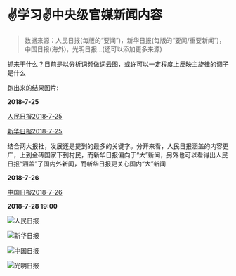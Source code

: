 # ✌学习✌中央级官媒新闻内容

> 数据来源：人民日报(每版的“要闻”)，新华日报(每版的“要闻/重要新闻”)，中国日报(海外)，光明日报…(还可以添加更多来源)

抓来干什么？目前是以分析词频做词云图，或许可以一定程度上反映主旋律的调子是什么

跑出来的结果图片:

**2018-7-25**

[人民日报2018-7-25](http://ww1.sinaimg.cn/large/005WOYz1ly1ftmce6eesxj30uk0i2jwi.jpg)

[新华日报2018-7-25](http://ww1.sinaimg.cn/large/005WOYz1ly1ftmcek1nv0j30uk0i2ae5.jpg)

结合两大报社，发展还是提到的最多的关键字。分开来看，人民日报涵盖的内容更广，上到金砖国家下到村民，而新华日报偏向于“大”新闻，另外也可以看得出人民日报“涵盖”了国内外新闻，而新华日报更关心国内“大”新闻

**2018-7-26**

[中国日报2018-7-26](http://ww1.sinaimg.cn/large/005WOYz1ly1ftne3mnl6fj30uk0i2tdc.jpg)


**2018-7-28 19:00**

![人民日报](http://ww1.sinaimg.cn/large/005WOYz1ly1ftps19akfzj30uk0i2q80.jpg)

![新华日报](http://ww1.sinaimg.cn/large/005WOYz1ly1ftps24h4ibj30uk0i2q8p.jpg)

![中国日报](http://ww1.sinaimg.cn/large/005WOYz1ly1ftps2gb2wmj30uk0i2q7h.jpg)

![光明日报](http://ww1.sinaimg.cn/large/005WOYz1ly1ftps2wc8zpj30uk0i2afq.jpg)
